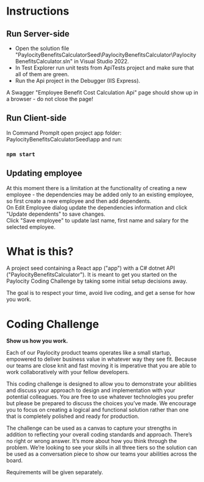 # Instructions

## Run Server-side

* Open the solution file "PaylocityBenefitsCalculatorSeed\PaylocityBenefitsCalculator\PaylocityBenefitsCalculator.sln" in Visual Studio 2022.
* In Test Explorer run unit tests from ApiTests project and make sure that all of them are green.
* Run the Api project in the Debugger (IIS Express).

A Swagger "Employee Benefit Cost Calculation Api" page should show up in a browser - do not close the page!

## Run Client-side

In Command Promplt open project app folder: PaylocityBenefitsCalculatorSeed\app and run:
### `npm start`

## Updating employee

At this moment there is a limitation at the functionality of creating a new employee - the dependencies may be added only to an existing employee, so first create a new employee and then add dependents.\
On Edit Employee dialog update the dependencies information and click "Update dependents" to save changes.\
Click "Save employee" to update last name, first name and salary for the selected employee.


# What is this?

A project seed containing a React app ("app") with a C# dotnet API ("PaylocityBenefitsCalculator").  It is meant to get you started on the Paylocity Coding Challenge by taking some initial setup decisions away.

The goal is to respect your time, avoid live coding, and get a sense for how you work.

# Coding Challenge

**Show us how you work.**

Each of our Paylocity product teams operates like a small startup, empowered to deliver business value in
whatever way they see fit. Because our teams are close knit and fast moving it is imperative that you are able
to work collaboratively with your fellow developers. 

This coding challenge is designed to allow you to demonstrate your abilities and discuss your approach to
design and implementation with your potential colleagues. You are free to use whatever technologies you
prefer but please be prepared to discuss the choices you’ve made. We encourage you to focus on creating a
logical and functional solution rather than one that is completely polished and ready for production.

The challenge can be used as a canvas to capture your strengths in addition to reflecting your overall coding
standards and approach. There’s no right or wrong answer.  It’s more about how you think through the
problem. We’re looking to see your skills in all three tiers so the solution can be used as a conversation piece
to show our teams your abilities across the board.

Requirements will be given separately.